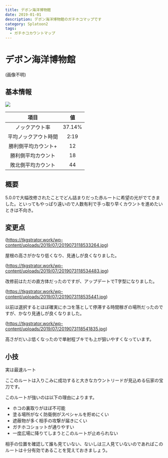 ```yaml
---
title: デボン海洋博物館
date: 2019-01-01
description: デボン海洋博物館のガチホコマップです
category: Splatoon2
tags:
  - ガチホコカウントマップ
---
```


# デボン海洋博物館

(画像不明)

## 基本情報

![](https://pbs.twimg.com/media/EV-GjljWkAM43Rr?format=png&name=large)

|         項目         |   値   |
| :------------------: | :----: |
|    ノックアウト率    | 37.14% |
| 平均ノックアウト時間 |  2:19  |
| 勝利側平均カウント+  |   12   |
|  勝利側平均カウント  |   18   |
|  敗北側平均カウント  |   44   |

## 概要

5.0.0で大幅改修されたことでどん詰まりだった赤ルートに希望の光がでてきました。といってもやっぱり遠いので人数有利で手っ取り早くカウントを進めたいときは不向き。

## 変更点

(https://tkgstrator.work/wp-content/uploads/2019/07/2019073118533264.jpg)

屋根の高さがかなり低くなり、見通しが良くなりました。

(https://tkgstrator.work/wp-content/uploads/2019/07/2019073118534483.jpg)

改修前はただの直方体だったのですが、アップデートでT字型になりました。

(https://tkgstrator.work/wp-content/uploads/2019/07/2019073118535441.jpg)

以前は選択するとほぼ確実にホコを落として停滞する時間稼ぎの場所だったのですが、かなり見通しが良くなりました。

(https://tkgstrator.work/wp-content/uploads/2019/07/2019073118541835.jpg)

高さがだいぶ低くなったので単射程ブキでも上が狙いやすくなっています。

## 小技

実は最速ルート

ここのルートは入りこみに成功すると大きなカウントリードが見込める伝家の宝刀です。

このルートが強いのは以下の理由によります。

- ホコの裏取りがほぼ不可能
- 塗る場所がなく防衛側がスペシャルを貯めにくい
- 遮蔽物が多く相手の攻撃が届きにくい
- ガチホコショットが通りやすい
- 一度広場に降りてしまうとこのルートが止められない

相手の位置を確認して誰も見ていない、ないしは三人見ていないのであればこのルートは十分有効であることを覚えておきましょう。
